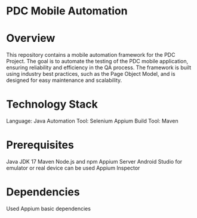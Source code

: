 # PDC Mobile Automation

# Overview
This repository contains a mobile automation framework for the PDC Project. The goal is to automate the testing of the PDC mobile application, ensuring reliability and efficiency in the QA process. The framework is built using industry best practices, such as the Page Object Model, and is designed for easy maintenance and scalability.

# Technology Stack
Language: Java
Automation Tool: Selenium Appium
Build Tool: Maven

# Prerequisites
Java JDK 17
Maven
Node.js and npm 
Appium Server
Android Studio for emulator or real device can be used
Appium Inspector

# Dependencies 
Used Appium basic dependencies
